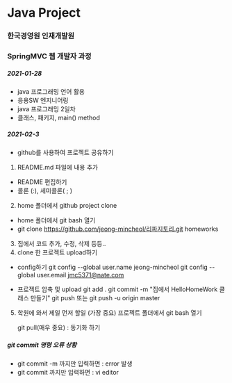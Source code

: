 # Java Project
### 한국경영원 인재개발원
### SpringMVC 웹 개발자 과정

##### 2021-01-28

* java 프로그래밍 언어 활용
* 응용SW 엔지니어링
* java 프로그래밍 2일차
* 클래스, 패키지, main() method

##### 2021-02-3
* github를 사용하여 프로젝트 공유하기 
1. README.md 파일에 내용 추가
*   README 편집하기
* 콜론 (:), 세미콜론( ; )
2. home 폴더에서 github project clone
* home 폴더에서 git bash 열기
* git clone https://github.com/jeong-mincheol/리파지토리.git homeworks

3. 집에서 코드 추가, 수정, 삭제 등등..
4. clone 한 프로젝트 upload하기
* config하기
    git config --global user.name jeong-mincheol
    git config --global user.email jmc5371@nate.com

* 프로젝트 압축 및 upload
    git add .
    git commit -m "집에서 HelloHomeWork 클래스 만들기"
    git push 또는 git push -u origin master    

5. 학원에 와서 제일 먼저 할일 (가장 중요)
    프로젝트 폴더에서 git bash 열기

    git pull(매우 중요) : 동기화 하기 
    

##### git commit 명령 오류 상황
* git commit -m 까지만 입력하면 : error 발생
* git commit 까지만 입력하면 : vi editor